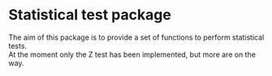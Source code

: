 # Statistical test package

The aim of this package is to provide a set of functions to perform statistical tests.\
At the moment only the Z test has been implemented, but more are on the way.